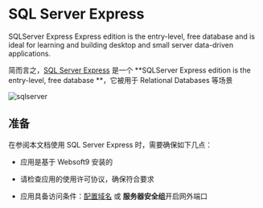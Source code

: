 # SQL Server Express

SQLServer Express Express edition is the entry-level, free database and is ideal for learning and building desktop and small server data-driven applications. 

简而言之，[SQL Server Express](https://www.sqlserver.com/) 是一个 **SQLServer Express edition is the entry-level, free database **，它被用于 Relational Databases  等场景


![sqlserver](https://libs.websoft9.com/Websoft9/DocsPicture/zh/sqlserver/microsoft-sql-server-express.png)


## 准备

在参阅本文档使用 SQL Server Express 时，需要确保如下几点：

- 应用是基于 Websoft9 安装的

- 请检查应用的使用许可协议，确保符合要求

- 应用具备访问条件：[配置域名](./guide/appsetdomain) 或 **服务器安全组**开启网外端口